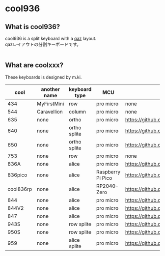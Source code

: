 # cool936

## What is cool936?

cool936 is a split keyboard with a [qaz](https://www.cbkbd.com/product/qaz-keyboard-kit) layout.
<br>
qazレイアウトの分割キーボードです。
<br>
<br>

## What are coolxxx?

These keyboards is designed by m.ki.

|cool|another name|keyboard type|MCU|URL|Sales site|
| -- | -- | -- | -- | -- | -- |
|434|MyFirstMini|row|pro micro|none|none|
|544|Caravellion|column|pro micro|none|none|
|635|none|ortho|pro micro|https://github.com/telzo2000/cool635-|none|
|640|none|ortho splite|pro micro|https://github.com/telzo2000/cool640|in preparation|
|650|none|ortho splite|pro micro|https://github.com/telzo2000/cool650|https://mki0002ozlet.booth.pm/items/3585417|
|753|none|row|pro micro|none|none|
|836A|none|alice|pro micro|https://github.com/telzo2000/cool836A|https://mki0002ozlet.booth.pm/items/2542223|
|836pico|none|alice|Raspberry Pi Pico|https://github.com/telzo2000/cool836pico|https://mki0002ozlet.booth.pm/items/3391829|
|cool836rp|none|alice|RP2040-Zero|https://github.com/telzo2000/cool836pico|https://mki0002ozlet.booth.pm/items/3599330|
|844|none|alice|pro micro|https://github.com/telzo2000/cool844|https://mki0002ozlet.booth.pm/items/2805606|
|844V2|none|alice|pro micro|https://github.com/telzo2000/cool844V2|https://mki0002ozlet.booth.pm/items/3267681|
|847|none|alice|pro micro|https://github.com/telzo2000/cool847|https://mki0002ozlet.booth.pm/items/3358065|
|943S|none|row splite|pro micro|https://github.com/telzo2000/cool943S|https://mki0002ozlet.booth.pm/items/2901779|
|950S|none|row splite|pro micro|https://github.com/telzo2000/cool950S|https://mki0002ozlet.booth.pm/items/3160071|
|959|none|alice splite|pro micro|https://github.com/telzo2000/cool959|in preparation|





